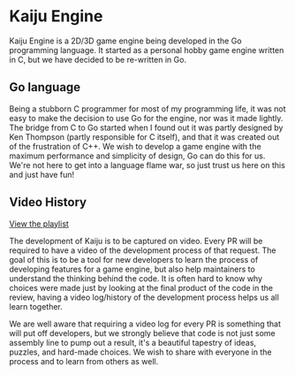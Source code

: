 # Kaiju Engine
Kaiju Engine is a 2D/3D game engine being developed in the Go programming language. It started as a personal hobby game engine written in C, but we have decided to be re-written in Go.

## Go language
Being a stubborn C programmer for most of my programming life, it was not easy to make the decision to use Go for the engine, nor was it made lightly. The bridge from C to Go started when I found out it was partly designed by Ken Thompson (partly responsible for C itself), and that it was created out of the frustration of C++. We wish to develop a game engine with the maximum performance and simplicity of design, Go can do this for us. We're not here to get into a language flame war, so just trust us here on this and just have fun!

## Video History
[View the playlist](https://www.youtube.com/playlist?list=PLwZ7-gKDdxn4MdyH6-t0It1lGUOAJ0aKz)

The development of Kaiju is to be captured on video. Every PR will be required to have a video of the development process of that request. The goal of this is to be a tool for new developers to learn the process of developing features for a game engine, but also help maintainers to understand the thinking behind the code. It is often hard to know why choices were made just by looking at the final product of the code in the review, having a video log/history of the development process helps us all learn together.

We are well aware that requiring a video log for every PR is something that will put off developers, but we strongly believe that code is not just some assembly line to pump out a result, it's a beautiful tapestry of ideas, puzzles, and hard-made choices. We wish to share with everyone in the process and to learn from others as well.
